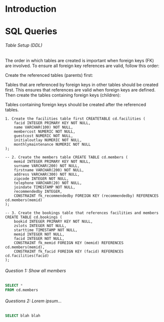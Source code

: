# Introduction

# SQL Queries

###### Table Setup (DDL)
The order in which tables are created is important when foreign keys (FK) are involved. To ensure all foreign key references are valid, follow this order:

Create the referenced tables (parents) first:

Tables that are referenced by foreign keys in other tables should be created first. This ensures that references are valid when foreign keys are defined.
Then create the tables containing foreign keys (children):

Tables containing foreign keys should be created after the referenced tables.

```sql-- 
1. Create the facilities table first CREATETABLE cd.facilities (
    facid INTEGER PRIMARY KEY NOT NULL,
    name VARCHAR(100) NOT NULL,
    membercost NUMERIC NOT NULL,
    guestcost NUMERIC NOT NULL,
    initialoutlay NUMERIC NOT NULL,
    monthlymaintenance NUMERIC NOT NULL
);

-- 2. Create the members table CREATE TABLE cd.members (
    memid INTEGER PRIMARY KEY NOT NULL,
    surname VARCHAR(200) NOT NULL,
    firstname VARCHAR(200) NOT NULL,
    address VARCHAR(300) NOT NULL,
    zipcode INTEGER NOT NULL,
    telephone VARCHAR(20) NOT NULL,
    joindate TIMESTAMP NOT NULL,
    recommendedby INTEGER,
    CONSTRAINT fk_recommendedby FOREIGN KEY (recommendedby) REFERENCES cd.members(memid)
);

-- 3. Create the bookings table that references facilities and members CREATE TABLE cd.bookings (
    bookid INTEGER PRIMARY KEY NOT NULL,
    zslots INTEGER NOT NULL,
    starttime TIMESTAMP NOT NULL,
    memid INTEGER NOT NULL,
    facid INTEGER NOT NULL,
    CONSTRAINT fk_memid FOREIGN KEY (memid) REFERENCES cd.members(memid),
    CONSTRAINT fk_facid FOREIGN KEY (facid) REFERENCES cd.facilities(facid)
);
```
###### Question 1: Show all members 

```sql
SELECT *
FROM cd.members
```

###### Questions 2: Lorem ipsum...

```sql
SELECT blah blah 
```

